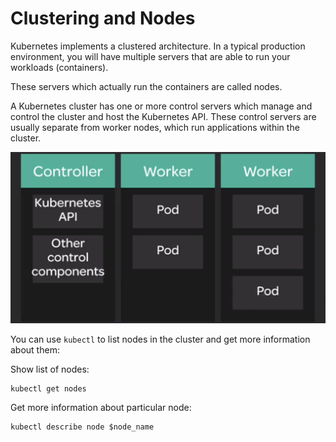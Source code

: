 # Clustering and Nodes

Kubernetes implements a clustered architecture. In a typical production environment, you will have multiple servers that are able to run your workloads (containers).

These servers which actually run the containers are called nodes.

A Kubernetes cluster has one or more control servers which manage and control the cluster and host the Kubernetes API. These control servers are usually separate from worker nodes, which run applications within the cluster.

![Fig. 1 Kubernetes cluster](../../../../../img/automation-orchestration-tools/kubernetes/concepts/clustering-and-nodes/diag01.png)

You can use `kubectl` to list nodes in the cluster and get more information about them:

Show list of nodes:

```
kubectl get nodes
```

Get more information about particular node:

```
kubectl describe node $node_name
```
